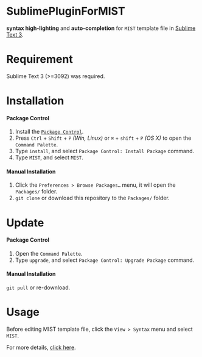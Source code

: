 # SublimePluginForMIST

**syntax high-lighting** and **auto-completion** for `MIST` template file in [Sublime Text 3](http://www.sublimetext.com).

# Requirement

Sublime Text 3 (>=3092) was required.

# Installation

#### Package Control
1. Install the [`Package Control`](https://packagecontrol.io/installation).
2. Press `Ctrl` + `Shift` + `P` *(Win, Linux)* or `⌘` + `shift` + `P` *(OS X)* to open the `Command Palette`.
3. Type `install`, and select `Package Control: Install Package` command.
4. Type `MIST`, and select `MIST`.

#### Manual Installation
1. Click the `Preferences > Browse Packages…` menu, it will open the `Packages/` folder.
2. `git clone` or download this repository to the `Packages/` folder.

# Update

#### Package Control
1. Open the `Command Palette`.
2. Type `upgrade`, and select `Package Control: Upgrade Package` command.

#### Manual Installation
`git pull` or re-download.

# Usage

Before editing MIST template file, click the `View > Syntax` menu and select `MIST`.

For more details, [click here](http://idoc.alipay.net/KB.iOS/MIST_doc/plugin.html).
